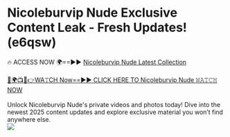 # Nicoleburvip Nude Exclusive Content Leak - Fresh Updates! (e6qsw)

🔥 ACCESS NOW 🌍==►► <a href="https://tinyurl.com/yc657z5k" rel="nofollow">Nicoleburvip Nude Latest Collection</a>
<br><br>
[🔴🌍📺📱👉WA𝚃CH Now==►► CLICK HERE TO Nicoleburvip Nude 𝚆𝙰𝚃𝙲𝙷 NOW](https://tinyurl.com/yc657z5k)
<br><br>
Unlock Nicoleburvip Nude's private videos and photos today! Dive into the newest 2025 content updates and explore exclusive material you won’t find anywhere else.
<br>
<a href="https://tinyurl.com/yc657z5k" rel="nofollow" data-target="animated-image.originalLink"><img src="https://camo.githubusercontent.com/8a4f000d20f83aca3bf7ec5f350d767afa0574a8a352519fd8cfa583a6f93a33/68747470733a2f2f692e696d6775722e636f6d2f644a486b345a712e676966" data-canonical-src="https://i.imgur.com/dJHk4Zq.gif" style="max-width: 100%; display: inline-block;" data-target="animated-image.originalImage"></a>
<br>
